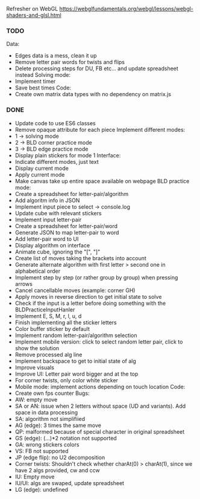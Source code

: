 Refresher on WebGL
https://webglfundamentals.org/webgl/lessons/webgl-shaders-and-glsl.html

### TODO

Data:
- Edges data is a mess, clean it up
- Remove letter pair words for twists and flips
- Delete processing steps for DU, FB etc... and update spreadsheet instead
Solving mode:
- Implement timer
- Save best times
Code:
- Create own matrix data types with no dependency on matrix.js

### DONE

- Update code to use ES6 classes
- Remove opaque attribute for each piece
Implement different modes:
- 1 -> solving mode
- 2 -> BLD corner practice mode
- 3 -> BLD edge practice mode
- Display plain stickers for mode 1
Interface:
- Indicate different modes, just text
- Display current mode
- Apply current mode
- Make canvas take up entire space available on webpage
BLD practice mode:
- Create a spreadsheet for letter-pair/algorithm
- Add algoritm info in JSON
- Implement input piece to select -> console.log
- Update cube with relevant stickers
- Implement input letter-pair
- Create a spreadsheet for letter-pair/word
- Generate JSON to map letter-pair to word
- Add letter-pair word to UI
- Display algorithm on interface
- Animate cube, ignoring the "[", "]"
- Create list of moves taking the brackets into account
- Generate alternate algorithm with first letter > second one in alphabetical order
- Implement step by step (or rather group by group) when pressing arrows
- Cancel cancellable moves (example: corner GH)
- Apply moves in reverse direction to get initial state to solve
- Check if the input is a letter before doing something with the BLDPracticeInputHanler
- Implement E, S, M, r, l, u, d
- Finish implementing all the sticker letters
- Color buffer sticker by default
- Implement random letter-pair/algorithm selection
- Implement mobile version: click to select random letter pair, click to show the solution
- Remove processed alg line
- Implement backspace to get to initial state of alg
- Improve visuals
- Improve UI: Letter pair word bigger and at the top
- For corner twists, only color white sticker
- Mobile mode: implement actions depending on touch location
Code:
- Create own fps counter
Bugs:
- AW: empty move
- SA or AN: issue when 2 letters without space (UD and variants). Add space in data processing  
- SA: algorithm not simplifiied
- AG (edge): 3 times the same move
- QP: malformed because of special character in original spreadsheet
- GS (edge): (...)*2 notation not supported
- GA: wrong stickers colors
- VS: FB not supported
- JP (edge flip): no U2 decomposition
- Corner twists: Shouldn't check whether charAt(0) > charAt(1), since we have 2 algs provided, cw and ccw
- IU: Empty move
- IU/UI: algs are swaped, update spreadsheet
- LG (edge): undefined
